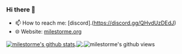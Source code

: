 ### Hi there 👋

<!--
**milestorme/Milestorme** is a ✨ _special_ ✨ repository because its `README.md` (this file) appears on your GitHub profile.
-->
- 📫 How to reach me: [discord].(https://discord.gg/QHvdUzDEdJ)
- 🌐 Website: [milestorme.org](https://milestorme.org)

<a href="https://github.com/milestorme">
  <img align="center" src="https://github-readme-stats.vercel.app/api?username=milestorme&show_icons=true&theme=cobalt&include_all_commits=true" alt="milestorme's github stats" />
</a>
<a href="https://github.com/milestorme">
  <img align="center" src="https://github-readme-stats.vercel.app/api/top-langs/?username=milestorme&layout=compact&theme=cobalt" />
</a>

<img align="center" src="https://gpvc.arturio.dev/milestorme" alt="milestorme's github views" />
